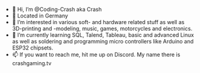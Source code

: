 - 👋 Hi, I’m @Coding-Crash aka Crash
- 📌 Located in Germany
- 👀 I’m interested in various soft- and hardware related stuff as well as 3D-printing and -modeling, music, games, motorcycles and electronics.
- 🌱 I’m currently learning SQL, Talend, Tableau, basic and advanced Linux as well as soldering and programming micro controllers like Arduino and ESP32 chipsets. 
- 📫 If you want to reach me, hit me up on Discord. My name there is crashgaming.tv

